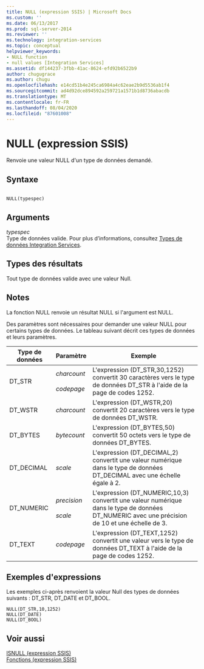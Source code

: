 ```yaml
---
title: NULL (expression SSIS) | Microsoft Docs
ms.custom: ''
ms.date: 06/13/2017
ms.prod: sql-server-2014
ms.reviewer: ''
ms.technology: integration-services
ms.topic: conceptual
helpviewer_keywords:
- NULL function
- null values [Integration Services]
ms.assetid: df144237-3fbb-41ac-8624-efd92b6522b9
author: chugugrace
ms.author: chugu
ms.openlocfilehash: e14cd51b4e245ca6984a4c62eae2b9d5536ab1f4
ms.sourcegitcommit: ad4d92dce894592a259721a1571b1d8736abacdb
ms.translationtype: MT
ms.contentlocale: fr-FR
ms.lasthandoff: 08/04/2020
ms.locfileid: "87601008"
---
```

# <a name="null-ssis-expression"></a>NULL (expression SSIS)
  Renvoie une valeur NULL d'un type de données demandé.  
  
## <a name="syntax"></a>Syntaxe  
  
```  
  
NULL(typespec)  
```  
  
## <a name="arguments"></a>Arguments  
 *typespec*  
 Type de données valide. Pour plus d’informations, consultez [Types de données Integration Services](../data-flow/integration-services-data-types.md).  
  
## <a name="result-types"></a>Types des résultats  
 Tout type de données valide avec une valeur Null.  
  
## <a name="remarks"></a>Notes  
 La fonction NULL renvoie un résultat NULL si l'argument est NULL.  
  
 Des paramètres sont nécessaires pour demander une valeur NULL pour certains types de données. Le tableau suivant décrit ces types de données et leurs paramètres.  
  
|Type de données|Paramètre|Exemple|  
|---------------|---------------|-------------|  
|DT_STR|*charcount*<br /><br /> *codepage*|L'expression (DT_STR,30,1252) convertit 30 caractères vers le type de données DT_STR à l'aide de la page de codes 1252.|  
|DT_WSTR|*charcount*|L'expression (DT_WSTR,20) convertit 20 caractères vers le type de données DT_WSTR.|  
|DT_BYTES|*bytecount*|L'expression (DT_BYTES,50) convertit 50 octets vers le type de données DT_BYTES.|  
|DT_DECIMAL|*scale*|L'expression (DT_DECIMAL,2) convertit une valeur numérique dans le type de données DT_DECIMAL avec une échelle égale à 2.|  
|DT_NUMERIC|*precision*<br /><br /> *scale*|L'expression (DT_NUMERIC,10,3) convertit une valeur numérique dans le type de données DT_NUMERIC avec une précision de 10 et une échelle de 3.|  
|DT_TEXT|*codepage*|L'expression (DT_TEXT,1252) convertit une valeur vers le type de données DT_TEXT à l'aide de la page de codes 1252.|  
  
## <a name="expression-examples"></a>Exemples d'expressions  
 Les exemples ci-après renvoient la valeur Null des types de données suivants : DT_STR, DT_DATE et DT_BOOL.  
  
```  
NULL(DT_STR,10,1252)  
NULL(DT_DATE)  
NULL(DT_BOOL)  
```  
  
## <a name="see-also"></a>Voir aussi  
 [ISNULL &#40;expression SSIS&#41;](null-ssis-expression.md)   
 [Fonctions &#40;expression SSIS&#41;](functions-ssis-expression.md)  
  
  

